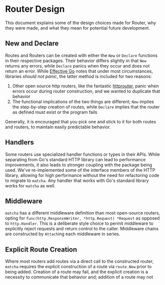 # Router Design

This document explains some of the design choices made for Router, why they were made, and what they mean for potential future development.

## New and Declare

Routes and Routers can be created with either the `New` or `Declare` functions in their respective packages. Their behavior differs slightly in that `New` returns any errors, while `Declare` panics when they occur and does not return an error. While [Effective Go](https://go.dev/doc/effective_go#errors) notes that under most circumstances, libraries *should not panic*, the latter method is included for two reasons:

1. Other open source http routers, like the fantastic [httprouter](https://github.com/julienschmidt/httprouter), panic when errors occur during router construction, and we wanted to duplicate that behavior
2. The functional implications of the two things are different; `New` implies the step-by-step creation of routes, while `Declare` implies that the router as defined must exist or the program fails

Generally, it is encouraged that you pick one and stick to it for both routes and routers, to maintain easily predictable behavior.

## Handlers

Some routers use specialized handler functions or types in their APIs. While separating from Go's standard HTTP library can lead to performance improvements, it also leads to stronger coupling with the package being used. We've re-implemented some of the interface members of the HTTP library, allowing for high performance without the need for refactoring code to migrate to `matcha`. Any handler that works with Go's standard library works for `matcha` as well.

## Middleware

`matcha` has a different middleware definition than most open-source routers, opting for `func(http.ResponseWriter, *http.Request) *Request` as opposed to `http.Handler`. This is a deliberate style choice to permit middleware to explicitly reject requests and return control to the caller. Middleware chains are constructed by `Attach`ing each middleware in series.

## Explicit Route Creation

Where most routers add routes via a direct call to the constructed router, `matcha` requires the explicit construction of a route via `route.New` prior to being added. Creation of a route may fail, and the explicit creation is a necessity to communicate that behavior and; addition of a route may not
